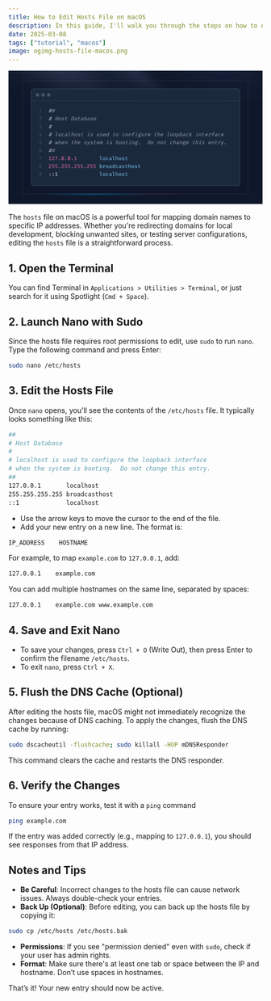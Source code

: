 ```yaml
---
title: How to Edit Hosts File on macOS
description: In this guide, I'll walk you through the steps on how to edit the hosts file on macOS.
date: 2025-03-08
tags: ["tutorial", "macos"]
image: ogimg-hosts-file-macos.png
---
```


<img src="./hosts-file-macos.png" alt="terminal in macOS">

The `hosts` file on macOS is a powerful tool for mapping domain names to specific IP addresses. Whether you're redirecting domains for local development, blocking unwanted sites, or testing server configurations, editing the `hosts` file is a straightforward process.

## 1. Open the Terminal

You can find Terminal in `Applications > Utilities > Terminal`, or just search for it using Spotlight (`Cmd + Space`).

## 2. Launch Nano with Sudo

Since the hosts file requires root permissions to edit, use `sudo` to run `nano`. Type the following command and press Enter:

```bash
sudo nano /etc/hosts
```

## 3. Edit the Hosts File

Once `nano` opens, you'll see the contents of the `/etc/hosts` file. It typically looks something like this:

```bash
##
# Host Database
#
# localhost is used to configure the loopback interface
# when the system is booting.  Do not change this entry.
##
127.0.0.1       localhost
255.255.255.255 broadcasthost
::1             localhost
```

- Use the arrow keys to move the cursor to the end of the file.
- Add your new entry on a new line. The format is:

```bash
IP_ADDRESS    HOSTNAME
```

For example, to map `example.com` to `127.0.0.1`, add:

```bash
127.0.0.1    example.com
```

You can add multiple hostnames on the same line, separated by spaces:

```bash
127.0.0.1    example.com www.example.com
```

## 4. Save and Exit Nano

- To save your changes, press `Ctrl + O` (Write Out), then press Enter to confirm the filename `/etc/hosts`.
- To exit `nano`, press `Ctrl + X`.

## 5. Flush the DNS Cache (Optional)

After editing the hosts file, macOS might not immediately recognize the changes because of DNS caching. To apply the changes, flush the DNS cache by running:

```bash
sudo dscacheutil -flushcache; sudo killall -HUP mDNSResponder
```

This command clears the cache and restarts the DNS responder.

## 6. Verify the Changes

To ensure your entry works, test it with a `ping` command

```bash
ping example.com
```

If the entry was added correctly (e.g., mapping to `127.0.0.1`), you should see responses from that IP address.

## Notes and Tips

- **Be Careful**: Incorrect changes to the hosts file can cause network issues. Always double-check your entries.
- **Back Up (Optional)**: Before editing, you can back up the hosts file by copying it:

```bash
sudo cp /etc/hosts /etc/hosts.bak
```

- **Permissions**: If you see "permission denied" even with `sudo`, check if your user has admin rights.
- **Format**: Make sure there's at least one tab or space between the IP and hostname. Don’t use spaces in hostnames.

That’s it! Your new entry should now be active.
